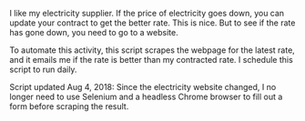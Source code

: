 I like my electricity supplier. If the price of electricity goes down, you can update your contract to get the better rate. This is nice. But to see if the rate has gone down, you need to go to a website. 

To automate this activity, this script scrapes the webpage for the latest rate, and it emails me if the rate is better than my contracted rate. I schedule this script to run daily.

Script updated Aug 4, 2018: Since the electricity website changed, I no longer need to use Selenium and a headless Chrome browser to fill out a form before scraping the result.